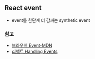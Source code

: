 ## React event
- event를 한단계 더 감싸는 synthetic event

### 참고
- [브라우저 Event-MDN](https://developer.mozilla.org/en-US/docs/Web/API/Event)
- [리액트 Handling Events](https://reactjs.org/docs/handling-events.html)